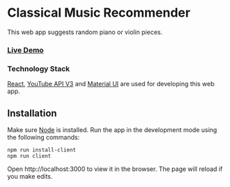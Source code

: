 # Classical Music Recommender

This web app suggests random piano or violin pieces.

### [Live Demo](https://classical-music-recommender.herokuapp.com/)

### Technology Stack

[React](https://reactjs.org/), [YouTube API V3](https://developers.google.com/youtube/v3)
and [Material UI](https://material-ui.com/) are used for developing this web app.

## Installation

Make sure [Node](https://nodejs.org/en/download/current/) is installed. Run the
app in the development mode using the following commands:

```
npm run install-client
npm run client
```

Open http://localhost:3000 to view it in the browser.
The page will reload if you make edits.
